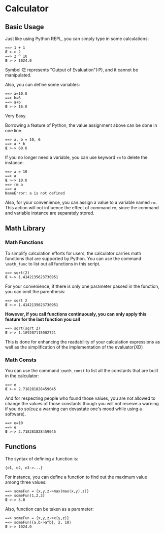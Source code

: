 # Calculator

## Basic Usage

Just like using Python REPL, you can simply type in some calculations:

```
==> 1 + 1
Œ >-> 2
==> 2 ^ 10
Œ >-> 1024.0
```

Symbol Œ represents "Output of Evaluation"(:P), and it cannot be manipulated. 

Also, you can define some variables:

```
==> a=10.0
==> b=6
==> a+b
Œ >-> 16.0
```

Very Easy. 

Borrowing a feature of Python, the value assignment above can be done in one line:

```
==> a, b = 10, 6
==> a * b
Œ >-> 60.0
```

If you no longer need a variable, you can use keyword `rm` to delete the instance:

```
==> a = 10
==> a
Œ >-> 10.0
==> rm a
==> a
NameError: a is not defined
```

Also, for your convenience, you can assign a value to a variable named `rm`. This action will not influence the effect of command `rm`, since the command and variable instance are separately stored. 

## Math Library

### Math Functions

To simplify calculation efforts for users, the calculator carries math functions that are supported by Python. You can use the command `\math_func` to list out all functions in this script. 

```
==> sqrt(2)
Œ >-> 1.4142135623730951 
```

For your convenience, if there is only one parameter passed in the function, you can omit the parenthesis:

```
==> sqrt 2
Œ >-> 1.4142135623730951 
```

**However, if you call functions continuously, you can only apply this feature for the last function you call**

```
==> sqrt(sqrt 2)
Œ >-> 1.189207115002721
```

This is done for enhancing the readability of your calculation expressions as well as the simplification of the implementation of the evaluator(XD)

### Math Consts

You can use the command `\math_const` to list all the constants that are built in the calculator:

```
==> e
Œ >-> 2.718281828459045
```

And for respecting people who found those values, you are not allowed to change the values of those constants though you will not receive a warning if you do so(cuz a warning can devastate one's mood while using a software). 

```
==> e=10
==> e
Œ >-> 2.718281828459045
```

## Functions

The syntax of defining a function is:

```
{e1, e2, e3->...}
```

For instance, you can define a function to find out the maximum value among three values:

```
==> someFun = {x,y,z->max(max(x,y),z)}
==> someFun(1,2,3)
Œ >-> 3.0 
```

Also, function can be taken as a parameter:

```
==> someFun = {x,y,z->x(y,z)}
==> someFun({a,b->a^b}, 2, 10)
Œ >-> 1024.0
```

